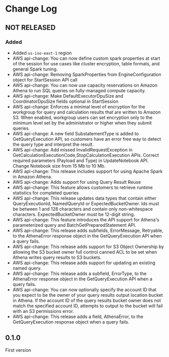 # Change Log

## NOT RELEASED

### Added

- Added `us-iso-east-1` region
- AWS api-change: You can now define custom spark properties at start of the session for use cases like cluster encryption, table formats, and general Spark tuning.
- AWS api-change: Removing SparkProperties from EngineConfiguration object for StartSession API call
- AWS api-change: You can now use capacity reservations on Amazon Athena to run SQL queries on fully-managed compute capacity.
- AWS api-change: Make DefaultExecutorDpuSize and CoordinatorDpuSize fields optional in StartSession
- AWS api-change: Enforces a minimal level of encryption for the workgroup for query and calculation results that are written to Amazon S3. When enabled, workgroup users can set encryption only to the minimum level set by the administrator or higher when they submit queries.
- AWS api-change: A new field SubstatementType is added to GetQueryExecution API, so customers have an error free way to detect the query type and interpret the result.
- AWS api-change: Add missed InvalidRequestException in GetCalculationExecutionCode,StopCalculationExecution APIs. Correct required parameters (Payload and Type) in UpdateNotebook API. Change Notebook size from 15 Mb to 10 Mb.
- AWS api-change: This release includes support for using Apache Spark in Amazon Athena.
- AWS api-change: Adds support for using Query Result Reuse
- AWS api-change: This feature allows customers to retrieve runtime statistics for completed queries
- AWS api-change: This release updates data types that contain either QueryExecutionId, NamedQueryId or ExpectedBucketOwner. Ids must be between 1 and 128 characters and contain only non-whitespace characters. ExpectedBucketOwner must be 12-digit string.
- AWS api-change: This feature introduces the API support for Athena's parameterized query and BatchGetPreparedStatement API.
- AWS api-change: This release adds subfields, ErrorMessage, Retryable, to the AthenaError response object in the GetQueryExecution API when a query fails.
- AWS api-change: This release adds support for S3 Object Ownership by allowing the S3 bucket owner full control canned ACL to be set when Athena writes query results to S3 buckets.
- AWS api-change: This release adds support for updating an existing named query.
- AWS api-change: This release adds a subfield, ErrorType, to the AthenaError response object in the GetQueryExecution API when a query fails.
- AWS api-change: You can now optionally specify the account ID that you expect to be the owner of your query results output location bucket in Athena. If the account ID of the query results bucket owner does not match the specified account ID, attempts to output to the bucket will fail with an S3 permissions error.
- AWS api-change: This release adds a field, AthenaError, to the GetQueryExecution response object when a query fails.

## 0.1.0

First version

